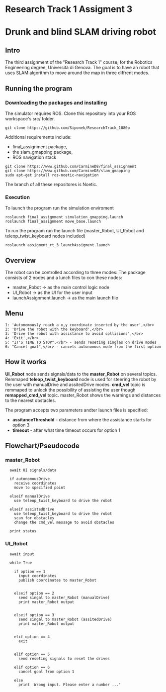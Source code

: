# Research Track 1 Assigment 3
# Drunk and blind SLAM driving robot

## Intro
The third assignment of the "Research Track 1" course, for the Robotics Engineering degree, Università di Genova. The goal is to have an robot that uses SLAM algorithm to move around the map in three diffrent modes.


## Running the program
### Downloading the packages and installing
The simulator requires ROS. Clone this repository into your ROS workspace's src/ folder.
```
git clone https://github.com/Siponek/ResearchTrack_1080p
```
Additional requirements include:
- final_assignment package,</br>
- the slam_gmapping package,</br>
- ROS navigation stack</br>
```
git clone https://www.github.com/CarmineD8/final_assignment
git clone https://www.github.com/CarmineD8/slam_gmapping
sudo apt-get install ros-noetic-navigation
```
The branch of all these repositores is Noetic.
### Execution
To launch the program run the simulation enviroment
```
roslaunch final_assignment simulation_gmapping.launch
roslaunch final_assignment move_base.launch
```
To run the program run the launch file (master_Robot, UI_Robot and teleop_twist_keyboard nodes included)
```
roslaunch assigment_rt_3 launchAssigment.launch
```

## Overview
The robot can be controlled according to three modes:
The package consists of 2 nodes and a lunch files to con these nodes:</br>
- master_Robot            -> as the main control logic node </br>
- UI_Robot                -> as the UI for the user input</br>
- launchAssignment.launch -> as the main launch file    </br>
## Menu

    1: 'Autonomously reach a x,y coordinate inserted by the user',</br>
    2: 'Drive the robot with the keyboard',</br>
    3: 'Drive the robot with assistance to avoid collisions',</br>
    4: 'Exit',</br>
    5: "IT'S TIME TO STOP",</br> - sends reseting singlas on drive modes
    6: "Cancel goal",</br> - cancels autonomous mode from the first option
    
## How it works
**UI_Robot** node sends signals/data to the **master_Robot** on several topics. Remmaped **teleop_twist_keyboard** node is used for steering the robot by the user with manualDrive and assitedDrive modes. **cmd_vel** topic is remmaped to unlock the possibility of assisting the user though **remapped_cmd_vel** topic. 
master_Robot shows the warnings and distances to the nearest obstacles.<br>

The program accepts two parameters andter launch files is specified:</br>
- **assitanceThreshold** - distance from where the assistance starts for option 3</br>
- **timeout** - after what time timeout occurs for option 1</br>






## Flowchart/Pseudocode
### master_Robot
```
  await UI signals/data

  if autonomousDrive
    receive coordinates
    move to specified point

  elseif manualDrive
    use teleop_twist_keyboard to drive the robot

  elseif assistedDrive
    use teleop_twist_keyboard to drive the robot
    scan for obstacles
    change the cmd_vel message to avoid obstacles

  print status
```

### UI_Robot
```
  await input

  while True

    if option == 1
      input coordinates
      publish coordinates to master_Robot
      

    elseif option == 2
      send singal to master_Robot (manualDrive)
      print master_Robot output
      

    elseif option == 3
      send singal to master_Robot (assitedDrive)
      print master_Robot output
      
      
    elif option == 4
      exit
      
    
    elif option == 5
      send reseting signals to reset the drives
    
    elif option == 6
      cancel goal from option 1
  
    else
      print 'Wrong input. Please enter a number ...'

```
